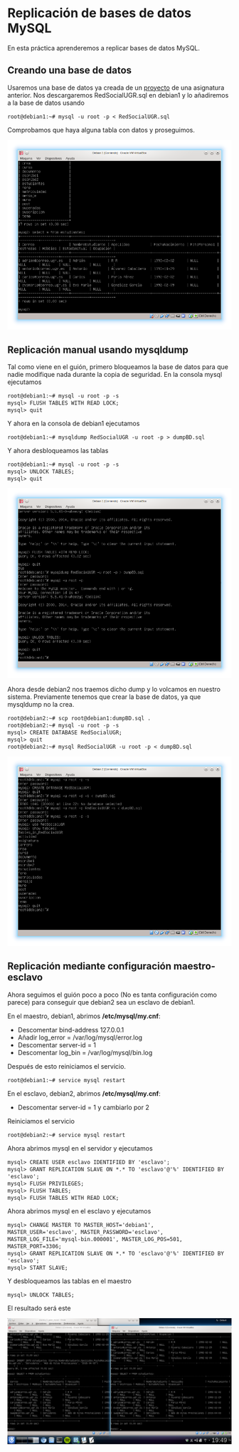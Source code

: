 # Replicación de bases de datos MySQL

En esta práctica aprenderemos a replicar bases de datos MySQL.

## Creando una base de datos

Usaremos una base de datos ya creada de un [proyecto](https://github.com/analca3/RedSocialUGR) de una asignatura anterior. Nos descargaremos RedSocialUGR.sql en debian1 y lo añadiremos a la base de datos usando

```
root@debian1:~# mysql -u root -p < RedSocialUGR.sql
```

Comprobamos que haya alguna tabla con datos y proseguimos.

![Imagen de prueba de la BD](Imágenes/BDCreada.png)

## Replicación manual usando mysqldump

Tal como viene en el guión, primero bloqueamos la base de datos para que nadie modifique nada durante la copia de seguridad. En la consola mysql ejecutamos

```
root@debian1:~# mysql -u root -p -s
mysql> FLUSH TABLES WITH READ LOCK;
mysql> quit
```

Y ahora en la consola de debian1 ejecutamos

```
root@debian1:~# mysqldump RedSocialUGR -u root -p > dumpBD.sql
```

Y ahora desbloqueamos las tablas

```
root@debian1:~# mysql -u root -p -s
mysql> UNLOCK TABLES;
mysql> quit
```

![Dump de la BD](Imágenes/DumpCreado.png)

Ahora desde debian2 nos traemos dicho dump y lo volcamos en nuestro sistema. Previamente tenemos que crear la base de datos, ya que mysqldump no la crea.

```
root@debian2:~# scp root@debian1:dumpBD.sql .
root@debian2:~# mysql -u root -p -s
mysql> CREATE DATABASE RedSocialUGR;
mysql> quit
root@debian2:~# mysql RedSocialUGR -u root -p < dumpBD.sql
```

![Volcado de la BD](Imágenes/DumpVolcado.png)

## Replicación mediante configuración maestro-esclavo

Ahora seguimos el guión poco a poco (No es tanta configuración como parece) para conseguir que debian2 sea un esclavo de debian1.

En el maestro, debian1, abrimos **/etc/mysql/my.cnf**:

- Descomentar    bind-address 127.0.0.1
- Añadir      log_error = /var/log/mysql/error.log
- Descomentar server-id = 1
- Descomentar log_bin = /var/log/mysql/bin.log

Después de esto reiniciamos el servicio.

```
root@debian1:~# service mysql restart
```

En el esclavo, debian2, abrimos **/etc/mysql/my.cnf**:

- Descomentar server-id = 1 y cambiarlo por 2

Reiniciamos el servicio

```
root@debian2:~# service mysql restart
```

Ahora abrimos mysql en el servidor y ejecutamos

```
mysql> CREATE USER esclavo IDENTIFIED BY 'esclavo';
mysql> GRANT REPLICATION SLAVE ON *.* TO 'esclavo'@'%' IDENTIFIED BY 'esclavo';
mysql> FLUSH PRIVILEGES;
mysql> FLUSH TABLES;
mysql> FLUSH TABLES WITH READ LOCK;
```

Ahora abrimos mysql en el esclavo y ejecutamos

```
mysql> CHANGE MASTER TO MASTER_HOST='debian1',
MASTER_USER='esclavo', MASTER_PASSWORD='esclavo',
MASTER_LOG_FILE='mysql-bin.000001', MASTER_LOG_POS=501,
MASTER_PORT=3306;
mysql> GRANT REPLICATION SLAVE ON *.* TO 'esclavo'@'%' IDENTIFIED BY 'esclavo';
mysql> START SLAVE;
```

Y desbloqueamos las tablas en el maestro

```
mysql> UNLOCK TABLES;
```

El resultado será este

![BD Replicada](Imágenes/BDReplicada.png)
